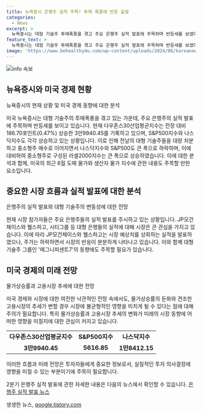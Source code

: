 ```yaml
---
title: 뉴욕증시 은행주 실적 주목! 투매 폭풍에 반등 출발
categories:
  - News
excerpt: >
  뉴욕증시는 대형 기술주 투매폭풍을 겪고 주요 은행주 실적 발표에 주목하며 반등세를 보였다. 다우존스30산업평균지수는 전장 대비 0.47% 상승한 3만9940.45를 기록하고 있으며, S&P500지수와 나스닥지수도 오름세를 기록했다. 대형 기술주들을 대량 처분하고 중소형주를 매수하는 움직임이 보이며, 은행들의 2분기 실적 발표에도 관심이 집중되고 있다. 뉴욕증시에서는 대형 기술주 그룹과 은행주들의 주가 변동이 주목받고 있는 가운데, 시장 전망과 물가 상승률의 영향을 주시하며 투자자들은 조심스럽게 움직이고 있다.
feature_text: >
  뉴욕증시는 대형 기술주 투매폭풍을 겪고 주요 은행주 실적 발표에 주목하며 반등세를 보였다. 다우존스30산업평균지수는 전장 대비 0.47% 상승한 3만9940.45를 기록하고 있으며, S&P500지수와 나스닥지수도 오름세를 기록했다. 대형 기술주들을 대량 처분하고 중소형주를 매수하는 움직임이 보이며, 은행들의 2분기 실적 발표에도 관심이 집중되고 있다. 뉴욕증시에서는 대형 기술주 그룹과 은행주들의 주가 변동이 주목받고 있는 가운데, 시장 전망과 물가 상승률의 영향을 주시하며 투자자들은 조심스럽게 움직이고 있다.
image: 'https://www.behealthy4u.com/wp-content/uploads/2024/06/koreanews.jpg'
---
```


<p><img src="https://www.behealthy4u.com/wp-content/uploads/2024/06/koreanews.jpg" alt="info 속보" /></p>

<h2 data-ke-size="size26">뉴욕증시와 미국 경제 현황</h2>

<p data-ke-size="size16">뉴욕증시의 현재 상황 및 미국 경제 동향에 대한 분석</p>

<p>미국 뉴욕증시는 대형 기술주의 투매폭풍을 겪고 있는 가운데, 주요 은행주의 실적 발표에 주목하며 반등세를 보이고 있습니다. 현재 다우존스30산업평균지수는 전장 대비 186.70포인트(0.47%) 상승한 3만9940.45를 기록하고 있으며, S&amp;P500지수와 나스닥지수도 각각 상승하고 있는 상황입니다. 이로 인해 전날의 대형 기술주들을 대량 처분하고 중소형주 매수로 이어지면서 나스닥지수와 S&amp;P500도 큰 폭으로 하락하며, 이에 대비하여 중소형주로 구성된 러셀2000지수는 큰 폭으로 상승하였습니다. 이에 대한 분석과 함께, 미국의 최근 6월 도매 물가와 생산자 물가 지수에 관한 내용도 주목할 만한 요소입니다. </p></p>

<h2 data-ke-size="size26">중요한 시장 흐름과 실적 발표에 대한 분석</h2>

<p data-ke-size="size16">은행주의 실적 발표와 대형 기술주의 변동성에 대한 전망</p>

<p>현재 시장 참가자들은 주요 은행주들의 실적 발표를 주시하고 있는 상황입니다. JP모건체이스와 웰스파고, 시티그룹 등 대형 은행들의 실적에 대해 시장은 큰 관심을 가지고 있습니다. 이에 따라 JP모건체이스와 웰스파고는 시장 예상치를 상회하는 실적을 발표하였으나, 주가는 하락하면서 시장의 반응이 분분하게 나타나고 있습니다. 이와 함께 대형 기술주 그룹인 '매그니피센트7'의 동향에도 주목할 필요가 있습니다. </p>

<h2 data-ke-size="size26">미국 경제의 미래 전망</h2>

<p data-ke-size="size16">물가상승률과 고용시장 추세에 대한 전망</p>

<p>미국 경제와 시장에 대한 여전한 낙관적인 전망 속에서도, 물가상승률의 둔화와 견조한 고용시장의 추세가 변할 경우 시장에 불균형적인 영향을 미치게 될 수 있다는 점에 대해 주의가 필요합니다. 특히 물가상승률과 고용시장 추세의 변화가 미래의 시장 동향에 어떠한 영향을 미칠지에 대한 관심이 커지고 있습니다. </p></p>

<table>
    <tr>
        <td style="text-align: center; height: 17px;"><b>다우존스30산업평균지수</b></td>
        <td style="text-align: center; height: 17px;"><b>S&P500지수</b></td>
        <td style="text-align: center; height: 17px;"><b>나스닥지수</b></td>
    </tr>
    <tr>
        <td style="text-align: center; height: 17px;"><b>3만9940.45</b></td>
        <td style="text-align: center; height: 17px;"><b>5616.85</b></td>
        <td style="text-align: center; height: 17px;"><b>1만8412.15</b></td>
    </tr>
</table>

<p data-ke-size="size16">이러한 흐름과 미래 전망은 투자자들에게 중요한 정보로서, 실질적인 투자 의사결정에 영향을 미칠 수 있는 부분이기에 주목이 필요합니다.</p>

<p data-ke-size="size16">2분기 은행주 실적 발표에 관한 자세한 내용은 다음의 뉴스에서 확인할 수 있습니다. <a href="https://www.samplelink.com">은행주 실적 발표 뉴스</a></p>
생생한 뉴스, <a href="https://qoogle.tistory.com" rel="dofollow">qoogle.tistory.com</a>


